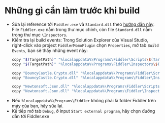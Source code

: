 # Những gì cần làm trước khi build
- Sửa lại reference tới `Fiddler.exe` và `Standard.dll` theo [hướng dẫn này](https://docs.telerik.com/fiddler/extend-fiddler/extendwithdotnet#sample-extension-step-by-step). File `Fiddler.exe` nằm trong thư mục chính, còn file `Standard.dll` nằm trong thư mục `\Inspectors`.
- Kiểm tra lại build events: Trong Solution Explorer của Visual Studio, right-click vào project `FiddlerMomoPlugin` chọn `Properties`, mở tab `Build Events`, bạn sẽ thấy những event này:
    ```bash
    copy "$(TargetPath)" "%localappdata%\Programs\Fiddler\Scripts\$(TargetFilename)"
    copy "$(TargetPath)" "%localappdata%\Programs\Fiddler\Inspectors\$(TargetFilename)"
    
    copy "BouncyCastle.Crypto.dll" "%localappdata%\Programs\Fiddler\Scripts\BouncyCastle.Crypto.dll"
    copy "BouncyCastle.Crypto.dll" "%localappdata%\Programs\Fiddler\Inspectors\BouncyCastle.Crypto.dll"
    
    copy "Newtonsoft.Json.dll" "%localappdata%\Programs\Fiddler\Scripts\Newtonsoft.Json.dll"
    copy "Newtonsoft.Json.dll" "%localappdata%\Programs\Fiddler\Inspectors\Newtonsoft.Json.dll"
    ```
- Nếu `%localappdata%\Programs\Fiddler` không phải là folder Fiddler trên máy của bạn, hãy sửa lại.
- Kế tiếp mở tab `Debug`, ở input `Start external program`, hãy chọn đường dẫn tới Fiddler.exe